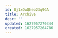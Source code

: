 ```yaml
---
id: 8j1xOwQheo23q9GA
title: Archive
desc: ''
updated: 1627957270344
created: 1627957264786
---
```


